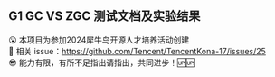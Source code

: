 ## G1 GC VS ZGC 测试文档及实验结果
😮 本项目为参加2024犀牛鸟开源人才培养活动创建  
🥳 相关 issue：https://github.com/Tencent/TencentKona-17/issues/25  
😎 能力有限，有所不足指出请指出，共同进步！🆙🆙  
